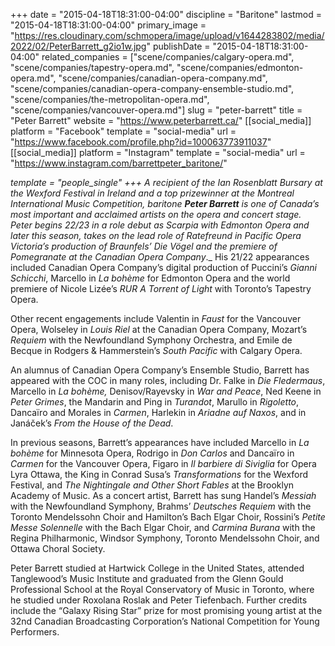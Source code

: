 +++
date = "2015-04-18T18:31:00-04:00"
discipline = "Baritone"
lastmod = "2015-04-18T18:31:00-04:00"
primary_image = "https://res.cloudinary.com/schmopera/image/upload/v1644283802/media/2022/02/PeterBarrett_g2io1w.jpg"
publishDate = "2015-04-18T18:31:00-04:00"
related_companies = ["scene/companies/calgary-opera.md", "scene/companies/tapestry-opera.md", "scene/companies/edmonton-opera.md", "scene/companies/canadian-opera-company.md", "scene/companies/canadian-opera-company-ensemble-studio.md", "scene/companies/the-metropolitan-opera.md", "scene/companies/vancouver-opera.md"]
slug = "peter-barrett"
title = "Peter Barrett"
website = "https://www.peterbarrett.ca/"
[[social_media]]
platform = "Facebook"
template = "social-media"
url = "https://www.facebook.com/profile.php?id=100063773911037"
[[social_media]]
platform = "Instagram"
template = "social-media"
url = "https://www.instagram.com/barrettpeter_baritone/"

_template = "people_single"
+++
A recipient of the Ian Rosenblatt Bursary at the Wexford Festival in Ireland and a top prizewinner at the Montreal International Music Competition, baritone **Peter Barrett** is one of Canada’s most important and acclaimed artists on the opera and concert stage. Peter begins 22/23 in a role debut as Scarpia with Edmonton Opera and later this season, takes on the lead role of Ratefreund in Pacific Opera Victoria’s production of Braunfels’ _Die Vögel_ and the premiere of _Pomegranate_ at the Canadian Opera Company_._ His 21/22 appearances included Canadian Opera Company’s digital production of Puccini’s _Gianni Schicchi_, Marcello in _La bohème_ for Edmonton Opera and the world premiere of Nicole Lizée’s _RUR A Torrent of Light_ with Toronto’s Tapestry Opera.

Other recent engagements include Valentin in _Faust_ for the Vancouver Opera, Wolseley in _Louis Riel_ at the Canadian Opera Company, Mozart’s _Requiem_ with the Newfoundland Symphony Orchestra, and Emile de Becque in Rodgers & Hammerstein’s _South Pacific_ with Calgary Opera.

An alumnus of Canadian Opera Company’s Ensemble Studio, Barrett has appeared with the COC in many roles, including Dr. Falke in _Die Fledermaus_, Marcello in _La bohème,_ Denisov/Rayevsky in _War and Peace_, Ned Keene in _Peter Grimes_, the Mandarin and Ping in _Turandot_, Marullo in _Rigoletto_, Dancaïro and Morales in _Carmen_, Harlekin in _Ariadne auf Naxos_, and in Janáček’s _From the House of the Dead_.

In previous seasons, Barrett’s appearances have included Marcello in _La bohème_ for Minnesota Opera, Rodrigo in _Don Carlos_ and Dancaïro in _Carmen_ for the Vancouver Opera, Figaro in _Il barbiere di Siviglia_ for Opera Lyra Ottawa, the King in Conrad Susa’s _Transformations_ for the Wexford Festival, and _The Nightingale and Other Short Fables_ at the Brooklyn Academy of Music. As a concert artist, Barrett has sung Handel’s _Messiah_ with the Newfoundland Symphony, Brahms’ _Deutsches Requiem_ with the Toronto Mendelssohn Choir and Hamilton’s Bach Elgar Choir, Rossini’s _Petite Messe Solennelle_ with the Bach Elgar Choir, and _Carmina Burana_ with the Regina Philharmonic, Windsor Symphony, Toronto Mendelssohn Choir, and Ottawa Choral Society.

Peter Barrett studied at Hartwick College in the United States, attended Tanglewood’s Music Institute and graduated from the Glenn Gould Professional School at the Royal Conservatory of Music in Toronto, where he studied under Roxolana Roslak and Peter Tiefenbach. Further credits include the “Galaxy Rising Star” prize for most promising young artist at the 32nd Canadian Broadcasting Corporation’s National Competition for Young Performers.